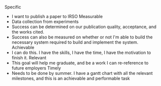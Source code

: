 Specific
- I want to publish a paper to IRSO
Measurable
- Data collection from experiments
- Success can be determined on our publication quality, acceptance, and the works cited.
- Success can also be measured on whether or not I'm able to build the necessary system required to build and implement the system. 
Achievable
- I can do this. I have the skills, I have the time, I have the motivation to finish it. 
Relevant
- This goal will help me graduate, and be a work I can re-reference to future employers
Timely
- Needs to be done by summer. I have a gantt chart with all the relevant milestones, and this is an achievable and performable task
